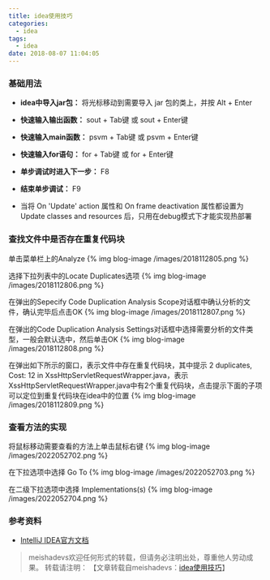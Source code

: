 ```yaml
---
title: idea使用技巧
categories:
  - idea
tags:
  - idea
date: 2018-08-07 11:04:05
---
```


### 基础用法

- **idea中导入jar包：** 将光标移动到需要导入 jar 包的类上，并按 Alt + Enter


- **快速输入输出函数：** sout + Tab键 或 sout + Enter键


- **快速输入main函数：** psvm + Tab键 或 psvm + Enter键


- **快速输入for语句：** for + Tab键 或 for + Enter键


- **单步调试时进入下一步：** F8


- **结束单步调试：** F9


- 当将 On 'Update' action 属性和 On frame deactivation 属性都设置为 Update classes and resources 后，只用在debug模式下才能实现热部署

###  查找文件中是否存在重复代码块

单击菜单栏上的Analyze
{% img blog-image /images/2018112805.png %}

选择下拉列表中的Locate Duplicates选项
{% img blog-image /images/2018112806.png %}

在弹出的Sepecify Code Duplication Analysis Scope对话框中确认分析的文件，确认完毕后点击OK
{% img blog-image /images/2018112807.png %}

在弹出的Code Duplication Analysis Settings对话框中选择需要分析的文件类型，一般会默认选中，然后单击OK
{% img blog-image /images/2018112808.png %}

在弹出如下所示的窗口，表示文件中存在重复代码块，其中提示 2 duplicates, Cost: 12 in XssHttpServletRequestWrapper.java，表示XssHttpServletRequestWrapper.java中有2个重复代码块，点击提示下面的子项可以定位到重复代码块在idea中的位置
{% img blog-image /images/2018112809.png %}

### 查看方法的实现

将鼠标移动需要查看的方法上单击鼠标右键
{% img blog-image /images/2022052702.png %}

在下拉选项中选择 Go To
{% img blog-image /images/2022052703.png %}

在二级下拉选项中选择 Implementations(s)
{% img blog-image /images/2022052704.png %}

### 参考资料
- [IntelliJ IDEA官方文档](https://www.w3cschool.cn/intellij_idea_doc/)

> meishadevs欢迎任何形式的转载，但请务必注明出处，尊重他人劳动成果。
转载请注明： 【文章转载自meishadevs：[idea使用技巧](http://meishadevs.com/blog/idea%E4%BD%BF%E7%94%A8%E6%8A%80%E5%B7%A7/)】